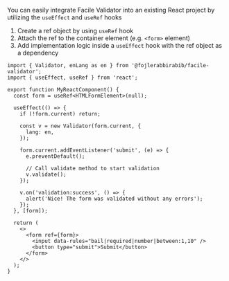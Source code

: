 You can easily integrate Facile Validator into an existing React project by utilizing the `useEffect` and `useRef` hooks

1. Create a ref object by using `useRef` hook
2. Attach the ref to the container element (e.g. `<form>` element)
3. Add implementation logic inside a `useEffect` hook with the ref object as a dependency

```tsx
import { Validator, enLang as en } from '@fojlerabbirabib/facile-validator';
import { useEffect, useRef } from 'react';

export function MyReactComponent() {
  const form = useRef<HTMLFormElement>(null);

  useEffect(() => {
    if (!form.current) return;

    const v = new Validator(form.current, {
      lang: en,
    });

    form.current.addEventListener('submit', (e) => {
      e.preventDefault();

      // Call validate method to start validation
      v.validate();
    });

    v.on('validation:success', () => {
      alert('Nice! The form was validated without any errors');
    });
  }, [form]);

  return (
    <>
      <form ref={form}>
        <input data-rules="bail|required|number|between:1,10" />
        <button type="submit">Submit</button>
      </form>
    </>
  );
}
```
